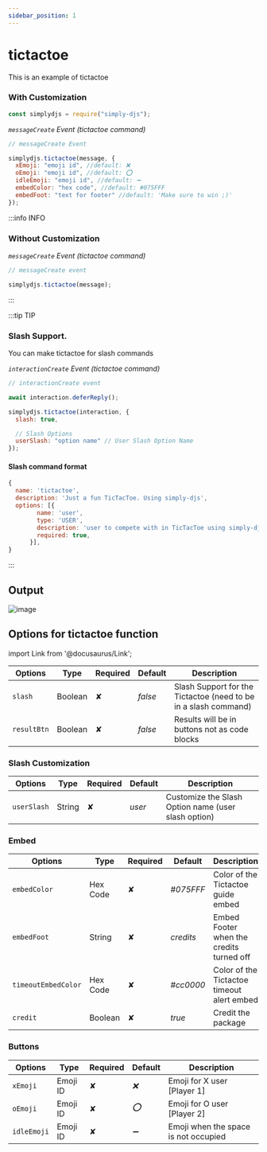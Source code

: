 ```yaml
---
sidebar_position: 1
---
```


# tictactoe

This is an example of tictactoe

### With Customization

```js
const simplydjs = require("simply-djs");
```

_`messageCreate` Event (tictactoe command)_

```js
// messageCreate Event

simplydjs.tictactoe(message, {
  xEmoji: "emoji id", //default: ❌
  oEmoji: "emoji id", //default: ⭕
  idleEmoji: "emoji id", //default: ➖
  embedColor: "hex code", //default: #075FFF
  embedFoot: "text for footer" //default: 'Make sure to win ;)'
});
```

:::info INFO

### Without Customization

_`messageCreate` Event (tictactoe command)_

```js
// messageCreate event

simplydjs.tictactoe(message);
```

:::

:::tip TIP

### Slash Support.

You can make tictactoe for slash commands

_`interactionCreate` Event (tictactoe command)_

```js
// interactionCreate event

await interaction.deferReply();

simplydjs.tictactoe(interaction, {
  slash: true,

  // Slash Options
  userSlash: "option name" // User Slash Option Name
});
```

#### Slash command format

```js
{
  name: 'tictactoe',
  description: 'Just a fun TicTacToe. Using simply-djs',
  options: [{
        name: 'user',
        type: 'USER',
        description: 'user to compete with in TicTacToe using simply-djs',
        required: true,
      }],
}
```

:::

## Output

![image](https://user-images.githubusercontent.com/71836991/127869643-d78b69c4-ea01-4da2-abf7-2bc9584e1ae6.png)

## Options for tictactoe function

import Link from '@docusaurus/Link';

<div style={{textAlign: 'center'}}>

| Options     | Type                                                                                                               | Required | Default | Description                                                     |
| ----------- | ------------------------------------------------------------------------------------------------------------------ | -------- | ------- | --------------------------------------------------------------- |
| `slash`     | <Link to="https://developer.mozilla.org/en-US/docs/Web/JavaScript/Reference/Global_Objects/Boolean">Boolean</Link> | ✘        | _false_ | Slash Support for the Tictactoe (need to be in a slash command) |
| `resultBtn`     | <Link to="https://developer.mozilla.org/en-US/docs/Web/JavaScript/Reference/Global_Objects/Boolean">Boolean</Link> | ✘        | _false_ | Results will be in buttons not as code blocks |

</div>

### Slash Customization
<div style={{textAlign: 'center'}}>

| Options     | Type                                                                                                               | Required | Default | Description                                                     |
| ----------- | ------------------------------------------------------------------------------------------------------------------ | -------- | ------- | --------------------------------------------------------------- |
| `userSlash` | <Link to="https://developer.mozilla.org/en-US/docs/Web/JavaScript/Reference/Global_Objects/String">String</Link>   | ✘        | _user_  | Customize the Slash Option name (user slash option)                             |

</div>

### Embed

<div style={{textAlign: 'center'}}>

| Options      | Type                                                                                                               | Required | Default   | Description                              |
| ------------ | ------------------------------------------------------------------------------------------------------------------ | -------- | --------- | ---------------------------------------- |
| `embedColor` | <Link to="https://developer.mozilla.org/en-US/docs/Web/JavaScript/Reference/Global_Objects/String">Hex Code</Link> | ✘        | _#075FFF_ | Color of the Tictactoe guide embed       |
| `embedFoot`  | <Link to="https://developer.mozilla.org/en-US/docs/Web/JavaScript/Reference/Global_Objects/String">String</Link>   | ✘        | _credits_ | Embed Footer when the credits turned off |
| `timeoutEmbedColor` | <Link to="https://developer.mozilla.org/en-US/docs/Web/JavaScript/Reference/Global_Objects/String">Hex Code</Link> | ✘        | _#cc0000_ | Color of the Tictactoe timeout alert embed       |
| `credit`     | <Link to="https://developer.mozilla.org/en-US/docs/Web/JavaScript/Reference/Global_Objects/Boolean">Boolean</Link> | ✘        | _true_    | Credit the package                       |

</div>

### Buttons

<div style={{textAlign: 'center'}}>

| Options     | Type                                                                             | Required | Default | Description                          |
| ----------- | -------------------------------------------------------------------------------- | -------- | ------- | ------------------------------------ |
| `xEmoji`    | <Link to="https://discord.js.org/#/docs/main/stable/class/Emoji">Emoji ID</Link> | ✘        | _❌_    | Emoji for X user [Player 1]          |
| `oEmoji`    | <Link to="https://discord.js.org/#/docs/main/stable/class/Emoji">Emoji ID</Link> | ✘        | _⭕_    | Emoji for O user [Player 2]          |
| `idleEmoji` | <Link to="https://discord.js.org/#/docs/main/stable/class/Emoji">Emoji ID</Link> | ✘        | _➖_    | Emoji when the space is not occupied |

</div>
